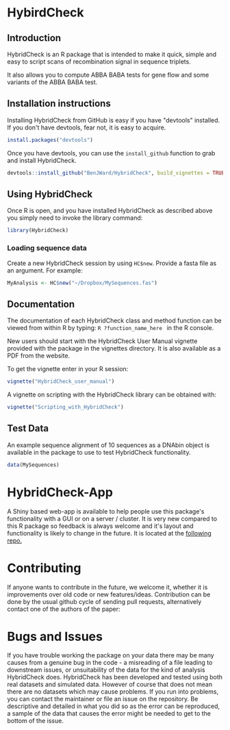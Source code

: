 # HybirdCheck

## Introduction

HybridCheck is an R package that is intended to make it quick, simple
and easy to script scans of recombination signal in sequence triplets.

It also allows you to compute ABBA BABA tests for gene flow and some variants of
the ABBA BABA test.

## Installation instructions

Installing HybridCheck from GitHub is easy if you have "devtools" installed.
If you don't have devtools, fear not, it is easy to acquire.

```R
install.packages("devtools")
```

Once you have devtools, you can use the `install_github` function to grab and
install HybridCheck.

```R
devtools::install_github("BenJWard/HybridCheck", build_vignettes = TRUE)
```

## Using HybridCheck

Once R is open, and you have installed HybridCheck as described above you simply need to invoke the library command:

```R
library(HybridCheck)
```

### Loading sequence data

Create a new HybridCheck session by using `HC$new`. Provide a fasta file as an
argument. For example:

```R
MyAnalysis <- HC$new("~/Dropbox/MySequences.fas")
```



## Documentation

The documentation of each HybridCheck class and method function can be viewed from within R by typing:
```R ?function_name_here ``` in the R console.

New users should start with the HybridCheck User Manual vignette provided with the package in the vignettes directory.
It is also available as a PDF from the website.

To get the vignette enter in your R session:
```R
vignette("HybridCheck_user_manual")
```

A vignette on scripting with the HybridCheck library can be obtained with:
```R
vignette("Scripting_with_HybridCheck")
```

## Test Data

An example sequence alignment of 10 sequences as a DNAbin object is available in the package to use to test HybridCheck functionality.
```R
data(MySequences)
```

# HybridCheck-App

A Shiny based web-app is available to help people use this package's functionality with a GUI or on a server / cluster.
It is very new compared to this R package so feedback is always welcome and it's layout and functionality is likely to change in the future. It is located at the [following repo.](https://github.com/Ward9250/HybridCheck-App)


# Contributing

If anyone wants to contribute in the future, we welcome it, whether it is improvements over old code or new features/ideas.
Contribution can be done by the usual github cycle of sending pull requests, alternatively contact one of the authors of the paper:

# Bugs and Issues

If you have trouble working the package on your data there may be many causes from a genuine bug in the code - a misreading of a file leading to downstream issues, or unsuitability of the data for the kind of analysis HybridCheck does.
HybridCheck has been developed and tested using both real datasets and simulated data. However of course that does not mean there are no datasets which may cause problems. If you run into problems, you can contact the maintainer or file an issue on the repository.
Be descriptive and detailed in what you did so as the error can be reproduced, a sample of the data that causes the error might be needed to get to the bottom of the issue.
